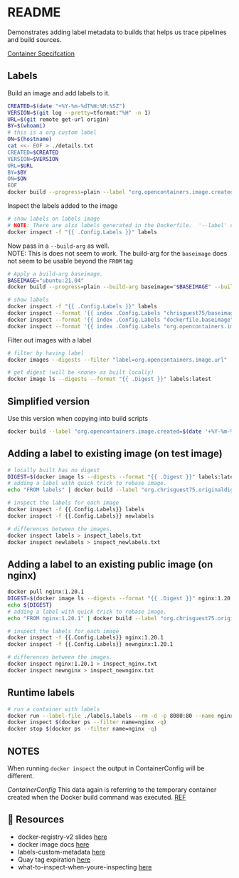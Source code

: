# README

Demonstrates adding label metadata to builds that helps us trace pipelines and build sources.

[Container Specifcation](https://github.com/opencontainers/image-spec/blob/master/annotations.md)

## Labels

Build an image and add labels to it.  

```sh
CREATED=$(date "+%Y-%m-%dT%H:%M:%SZ")
VERSION=$(git log --pretty=tformat:"%H" -n 1)
URL=$(git remote get-url origin)
BY=$(whoami)
# this is a org custom label
ON=$(hostname)
cat <<- EOF > ./details.txt
CREATED=$CREATED
VERSION=$VERSION
URL=$URL
BY=$BY
ON=$ON
EOF
docker build --progress=plain --label "org.opencontainers.image.created=${CREATED}" --label "org.opencontainers.image.version=${VERSION}" --label "org.opencontainers.image.url=${URL}" --label "org.opencontainers.image.authors=${BY}" --label "org.chrisguest75.builton=${ON}" --no-cache -t labels -f Dockerfile .
```

Inspect the labels added to the image  

```sh
# show labels on labels image
# NOTE: There are also labels generated in the Dockerfile.  '--label' overrides internal 'org.opencontainers.image.authors=me'
docker inspect -f "{{ .Config.Labels }}" labels 
```

Now pass in a `--build-arg` as well.  
NOTE: This is does not seem to work. The build-arg for the `baseimage` does not seem to be usable beyond the `FROM` tag  

```sh
# Apply a build-arg baseimage.  
BASEIMAGE="ubuntu:21.04"
docker build --progress=plain --build-arg baseimage="$BASEIMAGE" --build-arg message="a build message" --label "chrisguest75/baseimage=${BASEIMAGE}" --label "org.opencontainers.image.created=${CREATED}" --label "org.opencontainers.image.version=${VERSION}" --label "org.opencontainers.image.url=${URL}" --label "org.opencontainers.image.authors=${BY}" --label "org.chrisguest75.builton=${ON}" --no-cache -t labels -f Dockerfile .

# show labels
docker inspect -f "{{ .Config.Labels }}" labels 
docker inspect --format '{{ index .Config.Labels "chrisguest75/baseimage"}}' labels
docker inspect --format '{{ index .Config.Labels "dockerfile.baseimage"}}' labels
docker inspect --format '{{ index .Config.Labels "org.opencontainers.image.created"}}' labels
```

Filter out images with a label  

```sh
# filter by having label
docker images --digests --filter "label=org.opencontainers.image.url" --format "{{ .Repository }}:{{ .Tag }} {{ .Digest }}"

# get digest (will be <none> as built locally) 
docker image ls --digests --format "{{ .Digest }}" labels:latest
```

## Simplified version

Use this version when copying into build scripts  

```sh
docker build --label "org.opencontainers.image.created=$(date '+%Y-%m-%dT%H:%M:%SZ')" --label "org.opencontainers.image.version=$(git log --pretty=tformat:'%H' -n 1)" --label "org.opencontainers.image.url=$(git remote get-url origin)" --no-cache -t labels -f Dockerfile .
```

## Adding a label to existing image (on test image)

```sh
# locally built has no digest
DIGEST=$(docker image ls --digests --format "{{ .Digest }}" labels:latest)
# adding a label with quick trick to rebase image.
echo "FROM labels" | docker build --label "org.chrisguest75.originaldigest=${DIGEST}" -t "newlabels" -

# inspect the labels for each image
docker inspect -f {{.Config.Labels}} labels
docker inspect -f {{.Config.Labels}} newlabels

# differences between the images. 
docker inspect labels > inspect_labels.txt
docker inspect newlabels > inspect_newlabels.txt
```

## Adding a label to an existing public image (on nginx)

```sh
docker pull nginx:1.20.1
DIGEST=$(docker image ls --digests --format "{{ .Digest }}" nginx:1.20.1)
echo ${DIGEST}
# adding a label with quick trick to rebase image.
echo "FROM nginx:1.20.1" | docker build --label "org.chrisguest75.originaldigest=${DIGEST}" -t "newnginx:1.20.1" -  

# inspect the labels for each image
docker inspect -f {{.Config.Labels}} nginx:1.20.1
docker inspect -f {{.Config.Labels}} newnginx:1.20.1

# differences between the images. 
docker inspect nginx:1.20.1 > inspect_nginx.txt
docker inspect newnginx > inspect_newnginx.txt
```

## Runtime labels

```sh
# run a container with labels 
docker run --label-file ./labels.labels --rm -d -p 8080:80 --name nginx nginx:1.20.1
docker inspect $(docker ps --filter name=nginx -q)
docker stop $(docker ps --filter name=nginx -q)
```

## NOTES

When running `docker inspect` the output in ContainerConfig will be different.  

*ContainerConfig* This data again is referring to the temporary container created when the Docker build command was executed.
[REF](https://www.ctl.io/developers/blog/post/what-to-inspect-when-youre-inspecting)  

## 👀 Resources

* docker-registry-v2 slides [here](https://www.slideshare.net/Docker/docker-registry-v2)  
* docker image docs [here](https://docs.docker.com/engine/reference/commandline/images/)  
* labels-custom-metadata [here](https://docs.docker.com/config/labels-custom-metadata/)  
* Quay tag expiration [here](https://access.redhat.com/documentation/en-us/red_hat_quay/3/html/use_red_hat_quay/working_with_tags#tag-expiration)  
* what-to-inspect-when-youre-inspecting [here](https://www.ctl.io/developers/blog/post/what-to-inspect-when-youre-inspecting)  
